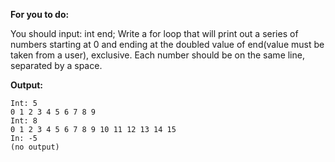 **For you to do:**

You should input:
int end;
Write a for loop that will print out a series of numbers 
starting at 0 and ending at the doubled value of end(value must be taken from a user), exclusive.
Each number should be on the same line, separated by a space.

**Output:**

```
Int: 5
0 1 2 3 4 5 6 7 8 9
Int: 8
0 1 2 3 4 5 6 7 8 9 10 11 12 13 14 15
In: -5
(no output)
```

